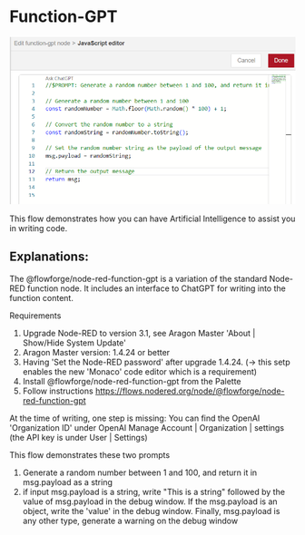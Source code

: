 # Function-GPT
![Function-GPT](function-gpt.png)

This flow demonstrates how you can have Artificial Intelligence to assist you in writing code.

## Explanations:

The @flowforge/node-red-function-gpt is a variation of the standard Node-RED function node.
It includes an interface to ChatGPT for writing into the function content.

Requirements
1. Upgrade Node-RED to version 3.1, see Aragon Master 'About | Show/Hide System Update'
2. Aragon Master version: 1.4.24 or better
3. Having 'Set the Node-RED password' after upgrade 1.4.24. 
    (-> this setp enables the new 'Monaco' code editor which is a requirement)
4. Install @flowforge/node-red-function-gpt from the Palette
5. Follow instructions https://flows.nodered.org/node/@flowforge/node-red-function-gpt

At the time of writing, one step is missing: You can find the OpenAI 'Organization ID' 
under OpenAI Manage Account | Organization | settings (the API key is under User | Settings)

This flow demonstrates these two prompts
1. Generate a random number between 1 and 100, and return it in msg.payload as a string
2. if input msg.payload is a string, write "This is a string" followed by the value of msg.payload in the debug window. If the msg.payload is an object, write the 'value' in the debug window. Finally, msg.payload is any other type, generate a warning on the debug window